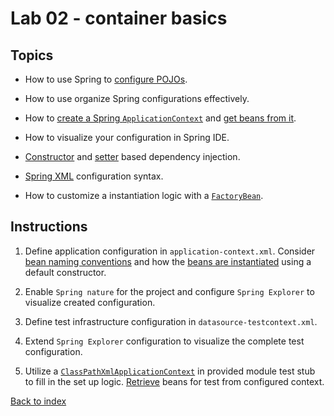 Lab 02 - container basics
==
Topics
--
* How to use Spring to [configure POJOs][1].

* How to use organize Spring configurations effectively.

* How to [create a Spring `ApplicationContext`][3] and [get beans from it][4].

* How to visualize your configuration in Spring IDE.

* [Constructor][7] and [setter][8] based dependency injection.

* [Spring XML][2] configuration syntax.

* How to customize a instantiation logic with a [`FactoryBean`][9].

Instructions
--
1. Define application configuration in `application-context.xml`. Consider [bean naming conventions][5]
   and how the [beans are instantiated][6] using a default constructor.

2. Enable `Spring nature` for the project and configure `Spring Explorer` to visualize created configuration.

3. Define test infrastructure configuration in `datasource-testcontext.xml`.

4. Extend `Spring Explorer` configuration to visualize the complete test configuration.

5. Utilize a [`ClassPathXmlApplicationContext`][3] in provided module test stub to fill in the set up logic.
   [Retrieve][4] beans for test from configured context.

[Back to index](..)

 [1]: http://docs.spring.io/spring/docs/3.2.4.RELEASE/spring-framework-reference/html/beans.html#beans-basics
 [2]: http://docs.spring.io/spring/docs/3.2.4.RELEASE/spring-framework-reference/html/beans.html#beans-factory-metadata
 [3]: http://docs.spring.io/spring/docs/3.2.4.RELEASE/spring-framework-reference/html/beans.html#beans-factory-instantiation
 [4]: http://docs.spring.io/spring/docs/3.2.4.RELEASE/spring-framework-reference/html/beans.html#beans-factory-client
 [5]: http://docs.spring.io/spring/docs/3.2.4.RELEASE/spring-framework-reference/html/beans.html#beans-beanname
 [6]: http://docs.spring.io/spring/docs/3.2.4.RELEASE/spring-framework-reference/html/beans.html#beans-factory-class-ctor
 [7]: http://docs.spring.io/spring/docs/3.2.4.RELEASE/spring-framework-reference/html/beans.html#beans-constructor-injection
 [8]: http://docs.spring.io/spring/docs/3.2.4.RELEASE/spring-framework-reference/html/beans.html#beans-setter-injection
 [9]: http://docs.spring.io/spring/docs/3.2.4.RELEASE/spring-framework-reference/html/beans.html#beans-factory-extension-factorybean
